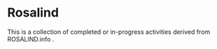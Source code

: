 # Rosalind
This is a collection of completed or in-progress activities derived from ROSALIND.info .
